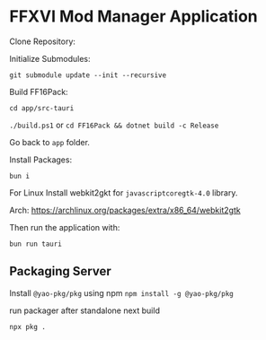 # FFXVI Mod Manager Application

Clone Repository:

Initialize Submodules:

`git submodule update --init --recursive`

Build FF16Pack:

`cd app/src-tauri`

`./build.ps1` 
or 
`cd FF16Pack && dotnet build -c Release`


Go back to `app` folder.

Install Packages:

`bun i`

For Linux Install webkit2gkt for `javascriptcoregtk-4.0` library.

Arch: https://archlinux.org/packages/extra/x86_64/webkit2gtk


Then run the application with:

`bun run tauri`


## Packaging Server

Install `@yao-pkg/pkg` using npm
`npm install -g @yao-pkg/pkg`

run packager after standalone next build

`npx pkg .`